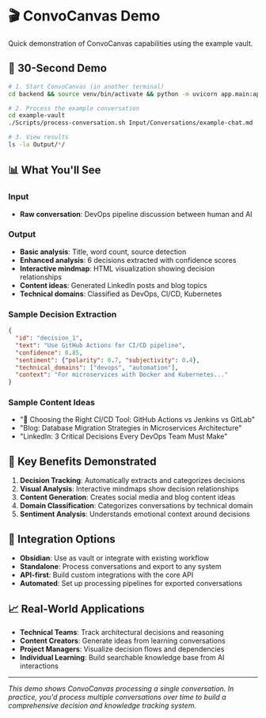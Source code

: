 # 🎬 ConvoCanvas Demo

Quick demonstration of ConvoCanvas capabilities using the example vault.

## 🚀 30-Second Demo

```bash
# 1. Start ConvoCanvas (in another terminal)
cd backend && source venv/bin/activate && python -m uvicorn app.main:app --reload --port 8000

# 2. Process the example conversation
cd example-vault
./Scripts/process-conversation.sh Input/Conversations/example-chat.md

# 3. View results
ls -la Output/*/
```

## 📊 What You'll See

### Input
- **Raw conversation**: DevOps pipeline discussion between human and AI

### Output
- **Basic analysis**: Title, word count, source detection
- **Enhanced analysis**: 6 decisions extracted with confidence scores
- **Interactive mindmap**: HTML visualization showing decision relationships
- **Content ideas**: Generated LinkedIn posts and blog topics
- **Technical domains**: Classified as DevOps, CI/CD, Kubernetes

### Sample Decision Extraction
```json
{
  "id": "decision_1",
  "text": "Use GitHub Actions for CI/CD pipeline",
  "confidence": 0.85,
  "sentiment": {"polarity": 0.7, "subjectivity": 0.4},
  "technical_domains": ["devops", "automation"],
  "context": "For microservices with Docker and Kubernetes..."
}
```

### Sample Content Ideas
- "🚀 Choosing the Right CI/CD Tool: GitHub Actions vs Jenkins vs GitLab"
- "Blog: Database Migration Strategies in Microservices Architecture"
- "LinkedIn: 3 Critical Decisions Every DevOps Team Must Make"

## 🎯 Key Benefits Demonstrated

1. **Decision Tracking**: Automatically extracts and categorizes decisions
2. **Visual Analysis**: Interactive mindmaps show decision relationships
3. **Content Generation**: Creates social media and blog content ideas
4. **Domain Classification**: Categorizes conversations by technical domain
5. **Sentiment Analysis**: Understands emotional context around decisions

## 🔄 Integration Options

- **Obsidian**: Use as vault or integrate with existing workflow
- **Standalone**: Process conversations and export to any system
- **API-first**: Build custom integrations with the core API
- **Automated**: Set up processing pipelines for exported conversations

## 📈 Real-World Applications

- **Technical Teams**: Track architectural decisions and reasoning
- **Content Creators**: Generate ideas from learning conversations
- **Project Managers**: Visualize decision flows and dependencies
- **Individual Learning**: Build searchable knowledge base from AI interactions

---

*This demo shows ConvoCanvas processing a single conversation. In practice, you'd process multiple conversations over time to build a comprehensive decision and knowledge tracking system.*